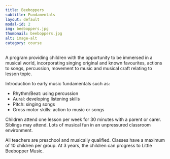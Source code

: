 ```yaml
---
title: Beeboppers
subtitle: Fundamentals
layout: default
modal-id: 2
img: beeboppers.jpg
thumbnail: beeboppers.jpg
alt: image-alt
category: course
---
```


A program providing children with the opportunity to be immersed in a musical world, incorporating singing original and known favourites, actions to songs, percussion, movement to music and musical craft relating to lesson topic.

Introduction to early music fundamentals such as:

- Rhythm/Beat: using percussion
- Aural: developing listening skills
- Pitch: singing songs
- Gross motor skills: action to music or songs

Children attend one lesson per week for 30 minutes with a parent or carer.  Siblings may attend.  Lots of musical fun in an unpressured classroom environment.

All teachers are preschool and musically qualified.  Classes have a maximum of 10 children per group.
At 3 years, the children can progress to Little Beebopper Music.

